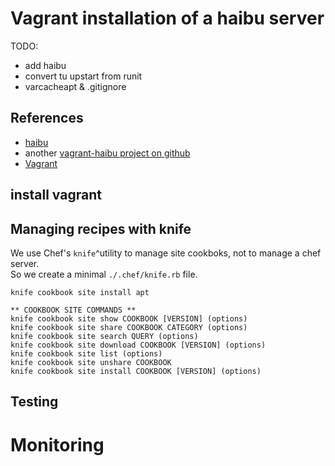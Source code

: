# Vagrant installation of a haibu server

TODO:

*   add haibu
*   convert tu upstart from runit
*   varcacheapt & .gitignore

## References
*   [haibu](https://github.com/)
*   another [vagrant-haibu project on github](https://github.com/Filirom1/haibu-vagrant.git)
*   [Vagrant](http://vagrantup.com)

## install vagrant


## Managing recipes with knife
We use Chef's `knife`^utility to manage site cookboks, not to manage a chef server.  
So we create a minimal `./.chef/knife.rb` file.

    knife cookbook site install apt

    ** COOKBOOK SITE COMMANDS **
    knife cookbook site show COOKBOOK [VERSION] (options)
    knife cookbook site share COOKBOOK CATEGORY (options)
    knife cookbook site search QUERY (options)
    knife cookbook site download COOKBOOK [VERSION] (options)
    knife cookbook site list (options)
    knife cookbook site unshare COOKBOOK
    knife cookbook site install COOKBOOK [VERSION] (options)
    

## Testing


# Monitoring


    
